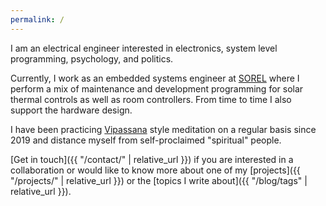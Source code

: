 ```yaml
---
permalink: /
---
```


I am an electrical engineer interested in electronics, system level programming, psychology, and politics.

Currently, I work as an embedded systems engineer at [SOREL](https://sorel.de/) where I perform a mix of maintenance and development programming for solar thermal controls as well as room controllers. From time to time I also support the hardware design.

I have been practicing [Vipassana](https://en.wikipedia.org/wiki/Vipassan%C4%81) style meditation on a regular basis since 2019 and distance myself from self-proclaimed "spiritual" people.

[Get in touch]({{ "/contact/" | relative_url }}) if you are interested in a collaboration or would like to know more about one of my [projects]({{ "/projects/" | relative_url }}) or the [topics I write about]({{ "/blog/tags" | relative_url }}).
